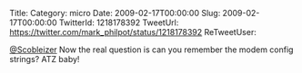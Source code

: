 Title: 
Category: micro
Date: 2009-02-17T00:00:00
Slug: 2009-02-17T00:00:00
TwitterId: 1218178392
TweetUrl: https://twitter.com/mark_philpot/status/1218178392
ReTweetUser: 

[@Scobleizer](https://twitter.com/Scobleizer) Now the real question is can you remember the modem config strings?  ATZ baby!